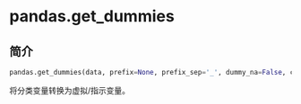 # pandas.get_dummies

## 简介

```py
pandas.get_dummies(data, prefix=None, prefix_sep='_', dummy_na=False, columns=None, sparse=False, drop_first=False, dtype=None)
```

将分类变量转换为虚拟/指示变量。
